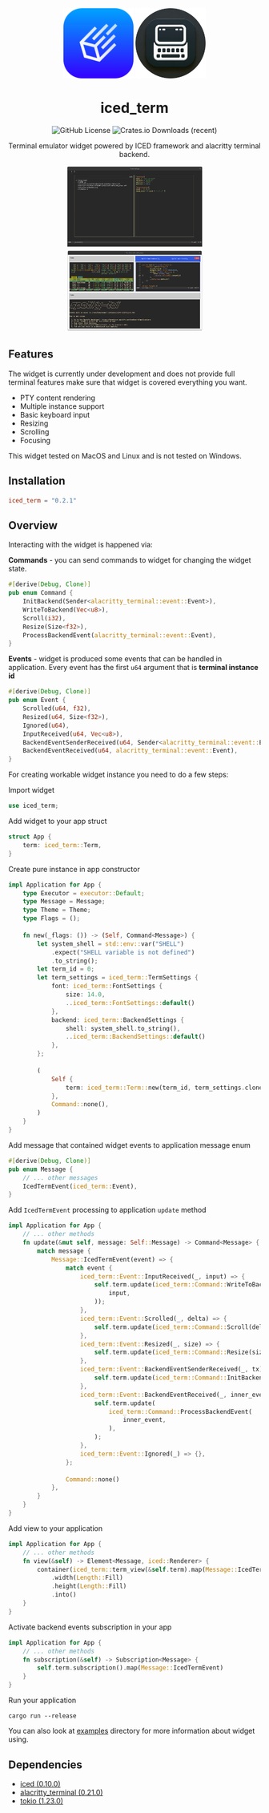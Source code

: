 <div align="center">

<img src="docs/iced_logo.svg" width="140px" />
<img src="docs/iced_term_logo.png" width="140px" />

# iced_term

![GitHub License](https://img.shields.io/github/license/Harzu/iced_term)
![Crates.io Downloads (recent)](https://img.shields.io/crates/dr/iced_term)

Terminal emulator widget powered by ICED framework and alacritty terminal backend.

<a href="./examples/full_screen">
  <img src="examples/full_screen/assets/screenshot.png" width="275px">
</a>
<a href="./examples/split_view/assets/screenshot.png">
  <img src="examples/split_view/assets/screenshot.png" width="273px">
</a>

</div>

## Features

The widget is currently under development and does not provide full terminal features make sure that widget is covered everything you want.

- PTY content rendering
- Multiple instance support
- Basic keyboard input
- Resizing
- Scrolling
- Focusing

This widget tested on MacOS and Linux and is not tested on Windows.

## Installation

```toml
iced_term = "0.2.1"
```

## Overview

Interacting with the widget is happened via:

**Commands** - you can send commands to widget for changing the widget state.

```rust
#[derive(Debug, Clone)]
pub enum Command {
    InitBackend(Sender<alacritty_terminal::event::Event>),
    WriteToBackend(Vec<u8>),
    Scroll(i32),
    Resize(Size<f32>),
    ProcessBackendEvent(alacritty_terminal::event::Event),
}
```

**Events** - widget is produced some events that can be handled in application. Every event has the first `u64` argument that is **terminal instance id**

```rust
#[derive(Debug, Clone)]
pub enum Event {
    Scrolled(u64, f32),
    Resized(u64, Size<f32>),
    Ignored(u64),
    InputReceived(u64, Vec<u8>),
    BackendEventSenderReceived(u64, Sender<alacritty_terminal::event::Event>),
    BackendEventReceived(u64, alacritty_terminal::event::Event),
}
```

For creating workable widget instance you need to do a few steps:

Import widget

```rust
use iced_term;
```

Add widget to your app struct

```rust
struct App {
    term: iced_term::Term,
}
```

Create pure instance in app constructor

```rust
impl Application for App {
    type Executor = executor::Default;
    type Message = Message;
    type Theme = Theme;
    type Flags = ();

    fn new(_flags: ()) -> (Self, Command<Message>) {
        let system_shell = std::env::var("SHELL")
            .expect("SHELL variable is not defined")
            .to_string();
        let term_id = 0;
        let term_settings = iced_term::TermSettings {
            font: iced_term::FontSettings {
                size: 14.0,
                ..iced_term::FontSettings::default()
            },
            backend: iced_term::BackendSettings {
                shell: system_shell.to_string(),
                ..iced_term::BackendSettings::default()
            },
        };

        (
            Self {
                term: iced_term::Term::new(term_id, term_settings.clone()),
            },
            Command::none(),
        )
    }
}
```

Add message that contained widget events to application message enum

```rust
#[derive(Debug, Clone)]
pub enum Message {
    // ... other messages
    IcedTermEvent(iced_term::Event),
}
```

Add `IcedTermEvent` processing to application `update` method

```rust
impl Application for App {
    // ... other methods
    fn update(&mut self, message: Self::Message) -> Command<Message> {
        match message {
            Message::IcedTermEvent(event) => {
                match event {
                    iced_term::Event::InputReceived(_, input) => {
                        self.term.update(iced_term::Command::WriteToBackend(
                            input,
                        ));
                    },
                    iced_term::Event::Scrolled(_, delta) => {
                        self.term.update(iced_term::Command::Scroll(delta as i32))
                    },
                    iced_term::Event::Resized(_, size) => {
                        self.term.update(iced_term::Command::Resize(size));
                    },
                    iced_term::Event::BackendEventSenderReceived(_, tx) => {
                        self.term.update(iced_term::Command::InitBackend(tx));
                    },
                    iced_term::Event::BackendEventReceived(_, inner_event) => {
                        self.term.update(
                            iced_term::Command::ProcessBackendEvent(
                                inner_event,
                            ),
                        );
                    },
                    iced_term::Event::Ignored(_) => {},
                };

                Command::none()
            },
        }
    }
}
```

Add view to your application

```rust
impl Application for App {
    // ... other methods
    fn view(&self) -> Element<Message, iced::Renderer> {
        container(iced_term::term_view(&self.term).map(Message::IcedTermEvent))
            .width(Length::Fill)
            .height(Length::Fill)
            .into()
    }
}
```

Activate backend events subscription in your app

```rust
impl Application for App {
    // ... other methods
    fn subscription(&self) -> Subscription<Message> {
        self.term.subscription().map(Message::IcedTermEvent)
    }
}
```

Run your application

```shell
cargo run --release
```

You can also look at [examples](./examples) directory for more information about widget using.

## Dependencies

 - [iced (0.10.0)](https://github.com/iced-rs/iced/tree/master)
 - [alacritty_terminal (0.21.0)](https://github.com/alacritty/alacritty/tree/master/alacritty_terminal)
 - [tokio (1.23.0)](https://github.com/tokio-rs/tokio)
